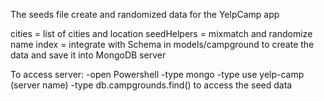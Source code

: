 The seeds file create and randomized data for the YelpCamp app

cities = list of cities and location
seedHelpers = mixmatch and randomize name
index = integrate with Schema in models/campground to create the data and save it into MongoDB server

To access server:
-open Powershell
-type mongo
-type use yelp-camp (server name)
-type db.campgrounds.find() to access the seed data